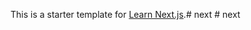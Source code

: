 This is a starter template for [Learn Next.js](https://nextjs.org/learn).#   n e x t  
 #   n e x t  
 